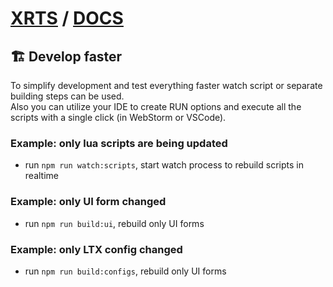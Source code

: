 # [XRTS](../README.md) / [DOCS](./README.md)

## 🏗️ Develop faster

To simplify development and test everything faster watch script or separate building steps can be used. <br/>
Also you can utilize your IDE to create RUN options and execute all the scripts with a single click (in WebStorm or VSCode).

### Example: only lua scripts are being updated

- run `npm run watch:scripts`, start watch process to rebuild scripts in realtime

### Example: only UI form changed

- run `npm run build:ui`, rebuild only UI forms

### Example: only LTX config changed

- run `npm run build:configs`, rebuild only UI forms
